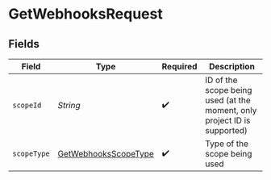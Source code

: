 # GetWebhooksRequest


## Fields

| Field                                                                    | Type                                                                     | Required                                                                 | Description                                                              |
| ------------------------------------------------------------------------ | ------------------------------------------------------------------------ | ------------------------------------------------------------------------ | ------------------------------------------------------------------------ |
| `scopeId`                                                                | *String*                                                                 | :heavy_check_mark:                                                       | ID of the scope being used (at the moment, only project ID is supported) |
| `scopeType`                                                              | [GetWebhooksScopeType](../../models/operations/GetWebhooksScopeType.md)  | :heavy_check_mark:                                                       | Type of the scope being used                                             |